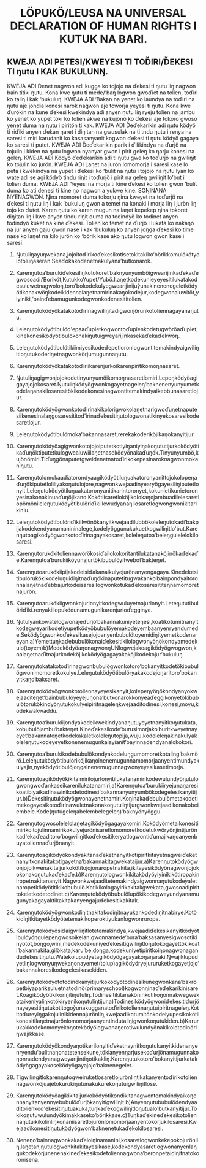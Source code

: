 <h1 align='center'>LÖPUKÖ/LEUSA NA UNIVERSAL DECLARATION OF HUMAN RIGHTS I KUTUK NA BARI.</h1>
<h2>KWEJA ADI PETESI/KWEYESI TI TOĎIRI/ĎEKESI TI ŋutu I KAK BUKULUNŊ.</h2>
<p>KWEJA ADI
Denet nagwon adi kugga ko tojojo na ďekesi ti ŋutu liŋ nagwon bain titiki ŋutu. Kona kwe ŋutu ti mede/’baŋ logwon gwoďiet na tolien, toďiri ko taliŋ i kak ‘bukuluŋ.
KWEJA ADI
‘Bakan na yenet ko laundya na toďiri na ŋutu aje jondia konesi narok nagwon aje toworja yeyesi ti ŋutu. Kona kwe ďurökin na kune ďekesi kwekindya adi anyen ŋutu liŋ ryeju tolien na jambu ko yenet ko yupet töki ko tolien akwe na kujönö ko ďekesi aje tokoro gwoso yenet duma na ŋutu i piritön ti kak.
KWEJA ADI
Ďeďekarikin adi ŋutu ködyö ti riďiki anyen ďekan ŋaret i diŋitan na gwusulak na ti tndu ŋutu i renya na saresi ti miri karudanit ko kasasanyanit kogwon ďekesi ti ŋutu ködyö gagaya ko saresi ti putet.
KWEJA ADI
Ďeďekarikin parik i ďilikindya na ďurjö na tojulin i kiden na ŋutu logwon nyanyar gwon i pirit geleŋ ko ŋarju konesi na geleŋ.
KWEJA ADI
Ködyö ďeďekarikin adi ti ŋutu gwe ko toďurjö na gwiliŋit ko tojulin ko jurön.
KWEJA ADI
Laŋet na jurön lomomorja i saresi kase lo peta i kwekindya na yupet i ďekesi ko ‘bulit na ŋutu i tojojo na ŋutu lyan ko wate adi se agi ködyö tindu riŋit i toďurjö i pirit na geleŋ gwiliŋit lo’but i tolien duma.
KWEJA ADI
Yeyesi na morja ti kine ďekesi ko tolien gwon ‘bulit duma ko ati denesi ti kine ŋo nagwon a yukwe kine.
SOŊlNANA NYENAGWON.
Ŋina momoret duma tokorju ŋina kweyet na toďurjö na ďekesi ti ŋutu liŋ i kak ‘bukuluŋ gwon a temet na konaki i morja liŋ i jurön liŋ tojo ko ďutet. Karen ŋutu ko karen mugun na laŋet kepekep ŋina tokoret diŋitan liŋ i kwe anyen tindu riŋit duma na todindyö ko todinet anyen todindyö kuket na kine ďekesi. Tolien ko temet na ďurjö i Iukata ko nakaŋo na jur anyen gaju gwon nase i kak ‘bukuluŋ ko anyen joŋga ďekesi ko time nase ko laŋet na kilo jurön ko ‘börik kase ako ŋutu logwon gwon kase i saresi.</p>
<ol>
  <li>
    <p>Ŋutuliŋayuŋwekana,jojoitoďirikoďekesikotisetokitakiko‘börikkomulökötyolotoluŋaseran.Seaďokakodenetnakulyana’butkonarok.</p>
  </li>
  <li>
    <p>Karenŋutoa‘burukiďekesiliŋkotokoret‘baknyunyumböigwearijinkaďekaďegwosoadi:‘Boriköt,KutukkoYupet/Yubö.I.aŋetkodekunieyeyesitilukatakodesuluwetnagwoloŋ,toro’bokodekulyegwearijinijuỳunakinenenegeletködyötikonakwöŋkodeikidennalaŋetnamirinakaŋokodejur,kodegwonaluwitöt,yiyiniki,‘bainďebamugunkodegwonkodenesititolien.</p>
  </li>
  <li>
    <p>Karenŋutoködyökatakotoďirinagwiliŋitadigwonjörunkotoliennagayanaŋutu.</p>
  </li>
  <li>
    <p>Leleŋutoködyötibulöd'epaaďupietkogwontoďupienkodetugwöröaďupiet,kinekonesiködyötibulökonakiŋutuigweyarijinkasekaďekaďekwöŋ.</p>
  </li>
  <li>
    <p>Leleŋutoködyötibulötikiimiyesikodeďepetloronlogwontitemakindyaigwiliŋitloŋutukoderiŋetnagwonkörjumugunnaŋutu.</p>
  </li>
  <li>
    <p>Karenŋutoködyökatakotoďiriikarenjurkoikarenpiritikomoŋnasaret.</p>
  </li>
  <li>
    <p>Ŋutuliŋagigwonjojokodetinyunyumöikomoŋnasaretlomiri.Lepeŋködyöagigayajojokosaret.Ŋutuliŋködyögwonkogayetnageleŋ‘baknenenyunyumetkodelaŋanakilosaresitökikodekonesinagwontitemakindyaikebbunasaretlojur.</p>
  </li>
  <li>
    <p>Karenŋutoködyögwonkotoďirinakikolorigwokolaŋetnarigwoďuŋetnaputesiikenesinalaŋgosaresititod'irinaďekesitiŋutologwonatikinyekosaresikodesaretlojur.</p>
  </li>
  <li>
    <p>Leleŋutoködyötibulömoka‘bakannasaret,rerekakoderiköjikaŋokanyitijur.</p>
  </li>
  <li>
    <p>Karenŋutoködyöagigwonkotojojoiputetkotiyiŋaniyiŋakoŋututijurkoködyötikaďuŋöktiputetkulogwealuwiilaŋetnaseködyönakaďuŋök.Tinyunyumbö,kujönömiri.Tiďuŋgönaputetgweidenetnatoďirikokepesinaroknagwonmokaniŋutu.</p>
  </li>
  <li>
    <p>Karenŋutolomokaadiatorondyaagiködyötiluŋuakatoronyanittojokolopeŋaďuŋökiputetloliliyakoŋutulojore,nagwonkwejaadinyearyögayesiliŋiputetIonyit.Leleŋutoködyötiluŋuakatoronyanitikarintoronyet,kokunietikunietoronyesinakonakinuaďuŋöjikano.KokötiisaretloköjikoIokaŋojambuadilelesaretlopömönileleŋutuködyötibulöriďikiilewudyanaŋilosaretlogwongwonikitarikinlu.</p>
  </li>
  <li>
    <p>Leleŋutoködyötibulöriďikiilwönökanyitkwejaadilubbökoleleŋutokadi‘bakpijakodekendyanamanininalege,kodelyöggunakukuetkogwiliŋitlo'but.Karenŋutoagiködyögwonkotoďirinagayakosaret,koleleŋutoa‘beleŋgulelelokilosaresi.</p>
  </li>
  <li>
    <p>Karenŋutorukökitoliennawörökosiďailokokoritantilukatanaköjinökaďekaďe.Karenŋutoa‘burukiiköyunajurtökibubulöyitwebot‘bakteŋet.</p>
  </li>
  <li>
    <p>Karenŋutoarukökiipijakodeisiďakanaikulyejurönanyengagaya.Kinedekesitibulörukökikodeluŋuidiŋitnaďuŋökinaputetitugwakanko‘bainpondyaitoronnalaŋetnaďebbajurkodeisaresilogwonkotukaďekosaresititeŋnamomoretnajurön.</p>
  </li>
  <li>
    <p>Karenŋutoarukökiigwonkojurlonyitkodegwuluyetnajurlonyit.Leteŋututibulöriďiki.renyakiilopuködunamugunikarenjurloďegginye.</p>
  </li>
  <li>
    <p>Ŋutulyankowatelogwonajeďurjö‘bakannakuniyeteŋesi,koatikotumitnanyitkodegweyarikodetiyupetködyöbubulöyemakodeyembaanyenryendumede.Seködyögwonkoďekesikasejojoanyenbubulötoyemidiŋityemetkodenareyan.a)Yemettuŋkaďebubulökonaiďekesitikilologwonyöŋökondyamedekulo(toyem)b)MedeködyöaŋonagwonŋUNlogwejakoagiködyögwogwon,koalaŋetnaďitnajurkodeköjikoködyögagayakoköjikodekojur‘bukuluŋ</p>
  </li>
  <li>
    <p>Karenŋutokatakotoďirinagwonbubulögwonkotoro’bokanyitkodetökibubulögwonimomoretkokulye.Leleŋutuködyötibulöryakakodejoŋaritoro’bokanyitkaŋo‘baksaret.</p>
  </li>
  <li>
    <p>Karenŋutoködyögwonkotoliennayeyesikanyit,kolepeŋyöŋökondyanyokwejaaditeŋet‘bainbubulöyeyejuŋona’butkonarokkonyeaďeggikonyetökibubulötorukökindyöŋutukokulyeipiritnageleŋkwejaaditodinesi,konesi,moỳu,kodekwakwaddu.</p>
  </li>
  <li>
    <p>Karenŋutoa‘burukiijondyakodeikwekindyanaŋutuyeyetnanyitkoŋutukata,kobubulöjambu‘bakteŋet.Kineďekesikode‘burusimorjako‘buritkweyetnayeyet‘bakannateŋetkodekakaletkoleleŋutopija,wuju,kodeleleŋakinakulyakoleleŋutukodeyeyetkonenemugunkalayianit‘bayinnadendyanalokokori.</p>
  </li>
  <li>
    <p>Karenŋutoa‘burukikodebubulökondyakodeluŋgumomoretkotaling‘bakmörö.Leleŋutuködyötibulöriköjikaŋoinenemugunnamomorjaanyentimundyakulyajin,nyeködyötibulöjoŋgainenemugunnagwonyeyesikasetimorja.</p>
  </li>
  <li>
    <p>Karenŋutoagiködyökikitaimirilojurlonyitilukatanamirikodewulundyöŋutulogwongwoďankaseikarenilukatanamiri,a)Karenŋutoa‘burukiiryejunaŋaresikoatibiyaikadinawinikodetodinesi‘bakannanyunyumbökodegelesikanyitijur.b)Ďekesitiŋutuködyögwonayenetnamiri.Koŋinakaďebubulömetakodetimekogayesikotoďirinawuletnakonakoŋutuliŋtijurgwonkwejaadikonakobeiembele.Kode(ŋutugeleŋabelembelegeleŋ)‘baknyönyöggu.</p>
  </li>
  <li>
    <p>Karenŋutogwosolelelolaŋetagiködyögagayakomiri.Koködyömetaikonesitimirikoitojulinnamirikokulyejurönisaretlomomoretkodetukwöryönjintijurönkad'ekaďeaditoro’bogwiliŋitkoďekesitikeryatlogwontiďumajikaŋoanyenbuyatoliennaďurjönanyit.</p>
  </li>
  <li>
    <p>Karenŋutoagiködyökondyakitanaďeketnanyitkotipiritkitayetnagweiďeketnanyitkonakitakotigayetna‘bakannakitagwekataijur.a)Karenŋutoködyögwonjojoikwenakitaijurkokötitojojonaropetnakita,ikitayesiködyönagwonjojokokonakoŋutukaďekaďe.b)Karenŋutologwonkikitaködyöyiyinikikötiropakiniropetnakitananyit.Nagwonkwejaaditetemakindyaigwonnaŋutukodeỳaletnaropetködyötitikikobubulö.Kotikikologayirikakitakgwekata,gwosoadipirittokeletkodetodinet.c)Karenŋutoködyöbubulölupökikodegweyundyanamugunyakagayaktikakitakanyengajuďekesitikakitak.</p>
  </li>
  <li>
    <p>Karenŋutoködyögwonkodiŋitnakitakodiŋitnayukankodediŋitnabirye.Kotökidiŋitkitayetködyötetemakikoperoktiyukanlogwonroropa.</p>
  </li>
  <li>
    <p>Karenŋutoködyösiďaigwiliŋitlotetemakindya,kwejaadiďekesikanyitködyötibulöyöŋgulepeŋgwosoikelan,gwonnamede‘bura‘baksasanyesigwosotikinyotot,boŋgo,wini,medekodekuniyeďekesitigwiliŋitloŋutokogayettökikoati‘bakannakita,gilökata,karu’be,doŋga,kodekuniyetipiritkoiŋonagwonaganduďekesitiŋutu.Watekolupudyetagiködyögagayakoŋaŋaraki.Ŋwajiklupudyetliŋlogwonyuŋwekaŋonayemet(tolup)agiködyöryejururuketkogayetjojo‘bakannakoresikodegelesikasekiden.</p>
  </li>
  <li>
    <p>Karenŋutoködyötotodinökanyitijurkoködyötodinesikunegwonkana‘bakropetbiyapariksuluetnatodinö(primaryschool)kogwonŋinaďeďekarikinisaret.Koagiködyötikikoriŋitiŋutuliŋ.Todinesitikitanaköninkotikoŋonnakwegwekataikeniyaliŋkotökiryenikoŋutuliŋtijur.a)Todinesiködyögwoniďekesitiďurjönayeyesitiŋutukotitogoỳunakugganatoďirikotoliennaŋutuipiritnageleŋ.Kotitoďureyiŋgakojulinikidennajurönliŋ,kwejaadikotumitönkodeiyupesikokötiikonesitilaŋetnajurönlomomorjaanyentindutaliŋigwonkoŋutukiden.b)Karurukakkodekomonyekoŋoteködyölogwonaŋerotiwulundyönakikolotodinöriŋwajikkase.</p>
  </li>
  <li>
    <p>Karenŋutoködyökondyaŋotikerilonyitiďeketnaynitkoŋutukanyitkidenanyenryendu‘bulitnaŋonatetensekune,tökianyenŋarjusekoďurjönamugunnakoŋonnadendyanagweyarijintiŋotikakliŋ.Karenŋutukotoro’bokanyitijurkataködyögagayakoseködyögayajojo‘baknenegelet.</p>
  </li>
  <li>
    <p>Tigwilingitlokarenŋutogweiruketlosaretlojurönliŋtikakanyentoďirikotoliennagwonköjuajetokurukiŋutunakukurekoŋutuigwiliŋitlose.</p>
  </li>
  <li>
    <p>Karenŋutoködyöagikikitaijurkoködyötikondikitanagwontemakindyaikoŋonnanyitanyennyebubulöďurjökanyitigwiliŋit.b)Anyenŋutububulödendyaaditolienkod'ekesitiŋutuakuka,tuŋkaďekogwiliŋitloŋutualo’butkanyitijur.Tökikoŋutuwulundyökimakkaseko‘börikkase.c)Tuŋkaďekineďekesikotoliennaŋutuikikolinliŋkonaniisaretlojurönlomomorjaanyentokorjukilosaresi.Kwejaadikonesitiŋutuködyögwon‘baknenetukaďekokilosaresi.</p>
  </li>
  <li>
    <p>Neneŋo‘bainnagwonkakaďeloiŋinamanini,kosaretlogwonkekepokojurönliŋ,laŋetan,ŋutulogwonkitakitayesikase,kodekondyasaretlogwonanyenlaŋgukodekörjunenenakineďekesikodetoliennagwona‘beronpetaidiŋitnatokoronisena.</p>
  </li>
</ol>